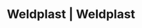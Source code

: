 ---
Filename: "eshop-products-variant99"
Link: "file:/Users/vinayakpatel/Downloads/www.weldplast.cz/eshop_products_compare/add/eshop-products-variant99"
product_name: "null"
product_id: "null"
title: "Weldplast | Weldplast"
product_desc: ""
product_specs: ""
product_downloads: ""
href: ""
p_desc_2: ""
accessories: ""
similar_products: ""
---